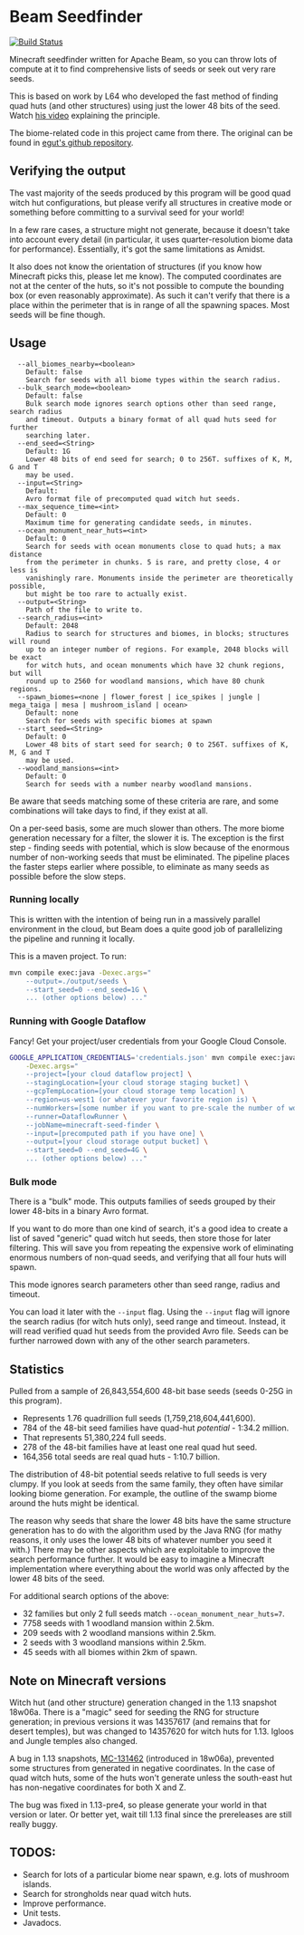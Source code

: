 # Beam Seedfinder

[![Build Status](https://travis-ci.org/fwiffo/seedfinder-beam.svg?branch=master)](https://travis-ci.org/fwiffo/seedfinder-beam)

Minecraft seedfinder written for Apache Beam, so you can throw lots of compute
at it to find comprehensive lists of seeds or seek out very rare seeds.

This is based on work by L64 who developed the fast method of finding quad huts
(and other structures) using just the lower 48 bits of the seed. Watch [his
video](https://www.youtube.com/watch?v=97OdqeiUfHw) explaining the principle.

The biome-related code in this project came from there. The original can be
found in [egut's github repository](https://github.com/egut/SciCraftSeedFinder).

## Verifying the output

The vast majority of the seeds produced by this program will be good quad witch
hut configurations, but please verify all structures in creative mode or
something before committing to a survival seed for your world!

In a few rare cases, a structure might not generate, because it doesn't take
into account every detail (in particular, it uses quarter-resolution biome data
for performance). Essentially, it's got the same limitations as Amidst.

It also does not know the orientation of structures (if you know how Minecraft
picks this, please let me know). The computed coordinates are not at the center
of the huts, so it's not possible to compute the bounding box (or even
reasonably approximate). As such it can't verify that there is a place within
the perimeter that is in range of all the spawning spaces. Most seeds will be
fine though.

## Usage

```
  --all_biomes_nearby=<boolean>
    Default: false
    Search for seeds with all biome types within the search radius.
  --bulk_search_mode=<boolean>
    Default: false
    Bulk search mode ignores search options other than seed range, search radius
    and timeout. Outputs a binary format of all quad huts seed for further
    searching later.
  --end_seed=<String>
    Default: 1G
    Lower 48 bits of end seed for search; 0 to 256T. suffixes of K, M, G and T
    may be used.
  --input=<String>
    Default:
    Avro format file of precomputed quad witch hut seeds.
  --max_sequence_time=<int>
    Default: 0
    Maximum time for generating candidate seeds, in minutes.
  --ocean_monument_near_huts=<int>
    Default: 0
    Search for seeds with ocean monuments close to quad huts; a max distance
    from the perimeter in chunks. 5 is rare, and pretty close, 4 or less is
    vanishingly rare. Monuments inside the perimeter are theoretically possible,
    but might be too rare to actually exist.
  --output=<String>
    Path of the file to write to.
  --search_radius=<int>
    Default: 2048
    Radius to search for structures and biomes, in blocks; structures will round
    up to an integer number of regions. For example, 2048 blocks will be exact
    for witch huts, and ocean monuments which have 32 chunk regions, but will
    round up to 2560 for woodland mansions, which have 80 chunk regions.
  --spawn_biomes=<none | flower_forest | ice_spikes | jungle | mega_taiga | mesa | mushroom_island | ocean>
    Default: none
    Search for seeds with specific biomes at spawn
  --start_seed=<String>
    Default: 0
    Lower 48 bits of start seed for search; 0 to 256T. suffixes of K, M, G and T
    may be used.
  --woodland_mansions=<int>
    Default: 0
    Search for seeds with a number nearby woodland mansions.

```

Be aware that seeds matching some of these criteria are rare, and some
combinations will take days to find, if they exist at all.

On a per-seed basis, some are much slower than others. The more biome generation
necessary for a filter, the slower it is. The exception is the first step -
finding seeds with potential, which is slow because of the enormous number of
non-working seeds that must be eliminated. The pipeline places the faster steps
earlier where possible, to eliminate as many seeds as possible before the slow
steps.

### Running locally

This is written with the intention of being run in a massively parallel
environment in the cloud, but Beam does a quite good job of parallelizing
the pipeline and running it locally.

This is a maven project. To run:

```sh
mvn compile exec:java -Dexec.args="
    --output=./output/seeds \
    --start_seed=0 --end_seed=1G \
    ... (other options below) ..."
```

### Running with Google Dataflow

Fancy! Get your project/user credentials from your Google Cloud Console.

```sh
GOOGLE_APPLICATION_CREDENTIALS='credentials.json' mvn compile exec:java \
    -Dexec.args="
    --project=[your cloud dataflow project] \
    --stagingLocation=[your cloud storage staging bucket] \
    --gcpTempLocation=[your cloud storage temp location] \
    --region=us-west1 (or whatever your favorite region is) \
    --numWorkers=[some number if you want to pre-scale the number of workers] \
    --runner=DataflowRunner \
    --jobName=minecraft-seed-finder \
    --input=[precomputed path if you have one] \
    --output=[your cloud storage output bucket] \
    --start_seed=0 --end_seed=4G \
    ... (other options below) ..."
```

### Bulk mode

There is a "bulk" mode. This outputs families of seeds grouped by their lower
48-bits in a binary Avro format.

If you want to do more than one kind of search, it's a good idea to create a
list of saved "generic" quad witch hut seeds, then store those for later
filtering. This will save you from repeating the expensive work of eliminating
enormous numbers of non-quad seeds, and verifying that all four huts will spawn.

This mode ignores search parameters other than seed range, radius and timeout.

You can load it later with the `--input` flag. Using the `--input` flag will
ignore the search radius (for witch huts only), seed range and timeout. Instead,
it will read verified quad hut seeds from the provided Avro file. Seeds can be
further narrowed down with any of the other search parameters.

## Statistics

Pulled from a sample of 26,843,554,600 48-bit base seeds (seeds 0-25G in
this program).

 - Represents 1.76 quadrillion full seeds (1,759,218,604,441,600).
 - 784 of the 48-bit seed families have quad-hut _potential_ - 1:34.2 million.
 - That represents 51,380,224 full seeds.
 - 278 of the 48-bit families have at least one real quad hut seed.
 - 164,356 total seeds are real quad huts - 1:10.7 billion.

The distribution of 48-bit potential seeds relative to full seeds is very
clumpy. If you look at seeds from the same family, they often have similar
looking biome generation. For example, the outline of the swamp biome around the
huts might be identical.

The reason why seeds that share the lower 48 bits have the same structure
generation has to do with the algorithm used by the Java RNG (for mathy reasons,
it only uses the lower 48 bits of whatever number you seed it with.) There may
be other aspects which are exploitable to improve the search performance
further. It would be easy to imagine a Minecraft implementation where everything
about the world was only affected by the lower 48 bits of the seed.

For additional search options of the above:
 - 32 families but only 2 full seeds match `--ocean_monument_near_huts=7`.
 - 7758 seeds with 1 woodland mansion within 2.5km.
 - 209 seeds with 2 woodland mansions within 2.5km.
 - 2 seeds with 3 woodland mansions within 2.5km.
 - 45 seeds with all biomes within 2km of spawn.

## Note on Minecraft versions

Witch hut (and other structure) generation changed in the 1.13 snapshot 18w06a.
There is a "magic" seed for seeding the RNG for structure generation; in
previous versions it was 14357617 (and remains that for desert temples), but was
changed to 14357620 for witch huts for 1.13. Igloos and Jungle temples also
changed.

A bug in 1.13 snapshots, [MC-131462](https://bugs.mojang.com/browse/MC-131462)
(introduced in 18w06a), prevented some structures from generated in negative
coordinates. In the case of quad witch huts, some of the huts won't generate
unless the south-east hut has non-negative coordinates for both X and Z.

The bug was fixed in 1.13-pre4, so please generate your world in that version or
later. Or better yet, wait till 1.13 final since the prereleases are still
really buggy.

## TODOS:

 - Search for lots of a particular biome near spawn, e.g. lots of mushroom
   islands.
 - Search for strongholds near quad witch huts.
 - Improve performance.
 - Unit tests.
 - Javadocs.
